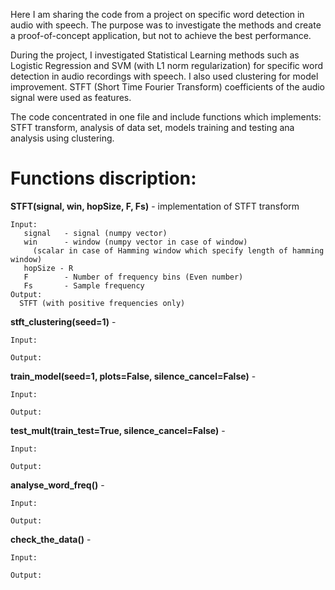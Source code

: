 Here I am sharing the code from a project on specific word detection in audio with speech. The purpose was to investigate the methods and create a proof-of-concept application, but not to achieve the best performance.

During the project, I investigated Statistical Learning methods such as Logistic Regression and SVM (with L1 norm regularization) for specific word detection in audio recordings with speech. I also used clustering for model improvement. STFT (Short Time Fourier Transform) coefficients of the audio signal were used as features.

The code concentrated in one file and include functions which implements: STFT transform, analysis of data set, models training and testing ana analysis using clustering.

# Functions discription:

**STFT(signal, win, hopSize, F, Fs)** - implementation of STFT transform
```
Input:
   signal 	- signal (numpy vector)
   win		- window (numpy vector in case of window) 
     (scalar in case of Hamming window which specify length of hamming window) 
   hopSize - R
   F 		- Number of frequency bins (Even number) 
   Fs 		- Sample frequency
Output:
  STFT (with positive frequencies only)
```

**stft_clustering(seed=1)** - 
```
Input:

Output:

```

**train_model(seed=1, plots=False, silence_cancel=False)** -
```
Input:

Output:

```

**test_mult(train_test=True, silence_cancel=False)** -
```
Input:

Output:

```

**analyse_word_freq()** -
```
Input:

Output:

```

**check_the_data()** -
```
Input:

Output:

```
